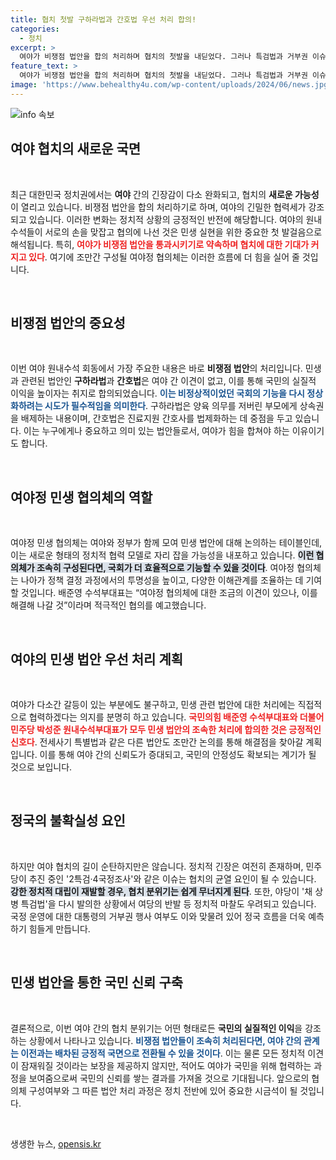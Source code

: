 ```yaml
---
title: 협치 첫발 구하라법과 간호법 우선 처리 합의!
categories:
  - 정치
excerpt: >
  여야가 비쟁점 법안을 합의 처리하며 협치의 첫발을 내딛었다. 그러나 특검법과 거부권 이슈로 긴장감이 여전해 불안한 상황. 양당의 민생 법안 통과에 대한 기대와 함께 협치의 미래는 불확실하다.
feature_text: >
  여야가 비쟁점 법안을 합의 처리하며 협치의 첫발을 내딛었다. 그러나 특검법과 거부권 이슈로 긴장감이 여전해 불안한 상황. 양당의 민생 법안 통과에 대한 기대와 함께 협치의 미래는 불확실하다.
image: 'https://www.behealthy4u.com/wp-content/uploads/2024/06/news.jpg'
---
```


<p><img src="https://www.behealthy4u.com/wp-content/uploads/2024/06/news.jpg" alt="info 속보" /></p>

<h2 data-ke-size="size26">여야 협치의 새로운 국면</h2>

<p data-ke-size="size16">&nbsp;</p>

<p data-ke-size="size16">최근 대한민국 정치권에서는 <b>여야</b> 간의 긴장감이 다소 완화되고, 협치의 <b>새로운 가능성</b>이 열리고 있습니다. 비쟁점 법안을 합의 처리하기로 하며, 여야의 긴밀한 협력세가 강조되고 있습니다. 이러한 변화는 정치적 상황의 긍정적인 반전에 해당합니다. 여야의 원내수석들이 서로의 손을 맞잡고 협의에 나선 것은 민생 실현을 위한 중요한 첫 발걸음으로 해석됩니다. 특히, <b><span style="color: #ee2323;">여야가 비쟁점 법안을 통과시키기로 약속하며 협치에 대한 기대가 커지고 있다</span></b>. 여기에 조만간 구성될 여야정 협의체는 이러한 흐름에 더 힘을 실어 줄 것입니다.</p>

<p data-ke-size="size16">&nbsp;</p>

<h2 data-ke-size="size26">비쟁점 법안의 중요성</h2>

<p data-ke-size="size16">&nbsp;</p>

<p data-ke-size="size16">이번 여야 원내수석 회동에서 가장 주요한 내용은 바로 <b>비쟁점 법안</b>의 처리입니다. 민생과 관련된 법안인 <b>구하라법</b>과 <b>간호법</b>은 여야 간 이견이 없고, 이를 통해 국민의 실질적 이익을 높이자는 취지로 합의되었습니다. <b><span style="color: #1a5490;">이는 비정상적이었던 국회의 기능을 다시 정상화하려는 시도가 필수적임을 의미한다</span></b>. 구하라법은 양육 의무를 저버린 부모에게 상속권을 배제하는 내용이며, 간호법은 진료지원 간호사를 법제화하는 데 중점을 두고 있습니다. 이는 누구에게나 중요하고 의미 있는 법안들로서, 여야가 힘을 합쳐야 하는 이유이기도 합니다.</p>

<p data-ke-size="size16">&nbsp;</p>

<h2 data-ke-size="size26">여야정 민생 협의체의 역할</h2>

<p data-ke-size="size16">&nbsp;</p>

<p data-ke-size="size16">여야정 민생 협의체는 여야와 정부가 함께 모여 민생 법안에 대해 논의하는 테이블인데, 이는 새로운 형태의 정치적 협력 모델로 자리 잡을 가능성을 내포하고 있습니다. <b><span style="background-color: #21538527;">이런 협의체가 조속히 구성된다면, 국회가 더 효율적으로 기능할 수 있을 것이다</span></b>. 여야정 협의체는 나아가 정책 결정 과정에서의 투명성을 높이고, 다양한 이해관계를 조율하는 데 기여할 것입니다. 배준영 수석부대표는 “여야정 협의체에 대한 조금의 이견이 있으나, 이를 해결해 나갈 것”이라며 적극적인 협의를 예고했습니다.</p>

<p data-ke-size="size16">&nbsp;</p>

<h2 data-ke-size="size26">여야의 민생 법안 우선 처리 계획</h2>

<p data-ke-size="size16">&nbsp;</p>

<p data-ke-size="size16">여야가 다소간 갈등이 있는 부분에도 불구하고, 민생 관련 법안에 대한 처리에는 직접적으로 협력하겠다는 의지를 분명히 하고 있습니다. <b><span style="color: #ee2323;">국민의힘 배준영 수석부대표와 더불어민주당 박성준 원내수석부대표가 모두 민생 법안의 조속한 처리에 합의한 것은 긍정적인 신호다</span></b>. 전세사기 특별법과 같은 다른 법안도 조만간 논의를 통해 해결점을 찾아갈 계획입니다. 이를 통해 여야 간의 신뢰도가 증대되고, 국민의 안정성도 확보되는 계기가 될 것으로 보입니다.</p>

<p data-ke-size="size16">&nbsp;</p>

<h2 data-ke-size="size26">정국의 불확실성 요인</h2>

<p data-ke-size="size16">&nbsp;</p>

<p data-ke-size="size16">하지만 여야 협치의 길이 순탄하지만은 않습니다. 정치적 긴장은 여전히 존재하며, 민주당이 추진 중인 '2특검·4국정조사'와 같은 이슈는 협치의 균열 요인이 될 수 있습니다. <b><span style="background-color: #21538527;">강한 정치적 대립이 재발할 경우, 협치 분위기는 쉽게 무너지게 된다</span></b>. 또한, 야당이 '채 상병 특검법'을 다시 발의한 상황에서 여당의 반발 등 정치적 마찰도 우려되고 있습니다. 국정 운영에 대한 대통령의 거부권 행사 여부도 이와 맞물려 있어 정국 흐름을 더욱 예측하기 힘들게 만듭니다.</p>

<p data-ke-size="size16">&nbsp;</p>

<h2 data-ke-size="size26">민생 법안을 통한 국민 신뢰 구축</h2>

<p data-ke-size="size16">&nbsp;</p>

<p data-ke-size="size16">결론적으로, 이번 여야 간의 협치 분위기는 어떤 형태로든 <b>국민의 실질적인 이익</b>을 강조하는 상황에서 나타나고 있습니다. <b><span style="color: #1a5490;">비쟁점 법안들이 조속히 처리된다면, 여야 간의 관계는 이전과는 배차된 긍정적 국면으로 전환될 수 있을 것이다</span></b>. 이는 물론 모든 정치적 이견이 잠재워질 것이라는 보장을 제공하지 않지만, 적어도 여야가 국민을 위해 협력하는 과정을 보여줌으로써 국민의 신뢰를 쌓는 결과를 가져올 것으로 기대됩니다. 앞으로의 협의체 구성여부와 그 따른 법안 처리 과정은 정치 전반에 있어 중요한 시금석이 될 것입니다.</p>

<p data-ke-size="size16">&nbsp;</p>
생생한 뉴스, <a href="https://opensis.kr" rel="dofollow">opensis.kr</a>


